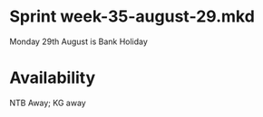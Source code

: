 Sprint week-35-august-29.mkd
===
Monday 29th August is Bank Holiday

# Availability

NTB Away; KG away
